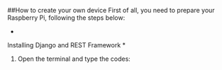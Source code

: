 ##How to create your own device
First of all, you need to prepare your Raspberry Pi, following the steps below:

*
Installing Django and REST Framework
*

1) Open the terminal and type the codes:



